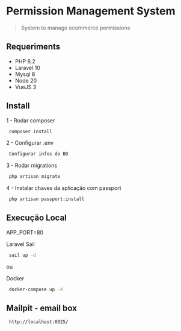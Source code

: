 # Permission Management System
> System to manage ecommerce permissions


## Requeriments

* PHP 8.2
* Laravel 10
* Mysql 8
* Node 20
* VueJS 3


## Install

1 - Rodar composer
```sh
 composer install
```

2 - Configurar .env
```sh
 Configurar infos do BD
```

3 - Rodar migrations
```sh
 php artisan migrate
```

4 - Instalar chaves da aplicação com passport
```sh
 php artisan passport:install
```


## Execução Local
APP_PORT=80

Laravel Sail
```sh
 sail up -d
```

ou 

Docker
```sh
 docker-compose up -d
```

## Mailpit - email box
```sh
 http://localhost:8025/
```

